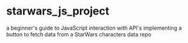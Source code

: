 # starwars_js_project
a beginner's guide to JavaScript interaction with API's implementing a button to fetch data from a StarWars characters data repo
